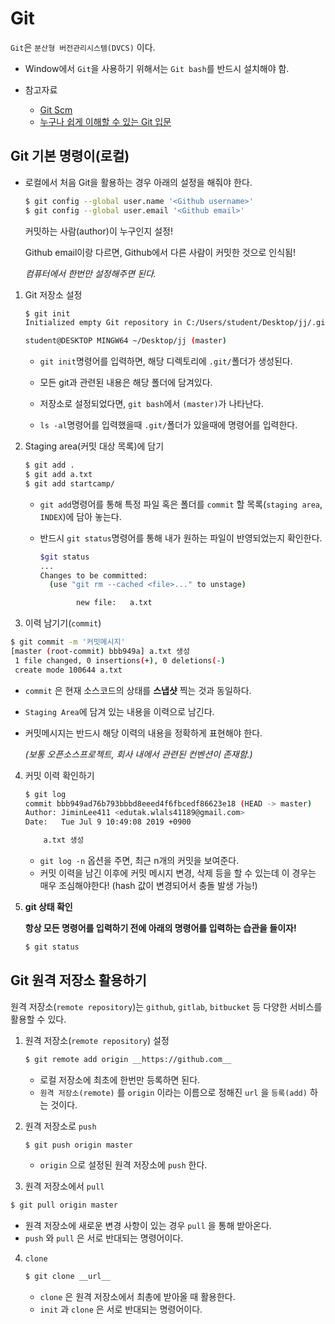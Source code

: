 # Git

`Git`은 `분산형 버전관리시스템(DVCS)` 이다.

* Window에서 `Git`을 사용하기 위해서는 `Git bash`를 반드시 설치해야 함.

* 참고자료
  * [Git Scm](https://git-scm.com/book/ko/v2)
  * [누구나 쉽게 이해할 수 있는 Git 입문](https://backlog.com/git-tutorial/kr/)

## Git 기본 명령이(로컬)

* 로컬에서 처음 Git을 활용하는 경우 아래의 설정을 해줘야 한다.

  ```bash
  $ git config --global user.name '<Github username>'
  $ git config --global user.email '<Github email>'
  ```

   커밋하는 사람(author)이 누구인지 설정!

  Github email이랑 다르면, Github에서 다른 사람이 커밋한 것으로 인식됨!

  *컴퓨터에서 한번만 설정해주면 된다.*

1. Git 저장소 설정

   ```bash
   $ git init
   Initialized empty Git repository in C:/Users/student/Desktop/jj/.git/
   
   student@DESKTOP MINGW64 ~/Desktop/jj (master)
   ```

   * `git init`명령어를 입력하면, 해당 디렉토리에 `.git/`폴더가 생성된다.

   * 모든 git과 관련된 내용은 해당 폴더에 담겨있다.

   * 저장소로 설정되었다면, `git bash`에서 `(master)`가 나타난다.

   * `ls -al`명령어를 입력했을때 `.git/`폴더가 있을때에 명령어를 입력한다.

     

2. Staging area(커밋 대상 목록)에 담기

   ```bash
   $ git add .
   $ git add a.txt
   $ git add startcamp/
   ```

   * `git add`명령어를 통해 특정 파일 혹은 폴더를 `commit` 할 목록(`staging area`, `INDEX`)에 담아 놓는다.

   * 반드시 `git status`명령어를 통해 내가 원하는  파일이 반영되었는지 확인한다.

     ```bash
     $git status
     ...
     Changes to be committed:
       (use "git rm --cached <file>..." to unstage)
     
             new file:   a.txt
     ```

     

3.  이력 남기기(`commit`)

   ```bash
   $ git commit -m '커밋메시지'
   [master (root-commit) bbb949a] a.txt 생성
    1 file changed, 0 insertions(+), 0 deletions(-)
    create mode 100644 a.txt
   ```

   * `commit` 은 현재 소스코드의 상태를 **스냅샷** 찍는 것과 동일하다.

   * `Staging Area`에 담겨 있는 내용을 이력으로 남긴다.

   * 커밋메시지는 반드시 해당 이력의 내용을 정확하게 표현해야 한다.

     *(보통 오픈소스프로젝트, 회사 내에서 관련된 컨벤션이 존재함.)*

4. 커밋 이력 확인하기

   ```bash
   $ git log
   commit bbb949ad76b793bbbd8eeed4f6fbcedf86623e18 (HEAD -> master)
   Author: JiminLee411 <edutak.wlals41189@gmail.com>
   Date:   Tue Jul 9 10:49:08 2019 +0900
   
       a.txt 생성
   ```

   * `git log -n` 옵션을 주면, 최근 n개의 커밋을 보여준다.
   * 커밋 이력을 남긴 이후에 커밋 메시지 변경, 삭제 등을 할 수 있는데 이 경우는 매우 조심해야한다! (hash 값이 변경되어서 충돌 발생 가능!)

5. **git 상태 확인**

   **항상 모든 명령어를 입력하기 전에 아래의 명령어를 입력하는 습관을 들이자!**

   ```bash
   $ git status
   ```



## Git 원격 저장소 활용하기

원격 저장소(`remote repository`)는 `github`, `gitlab`, `bitbucket` 등 다양한 서비스를 활용할 수 있다.

1. 원격 저장소(`remote repository`) 설정

   ```bash
   $ git remote add origin __https://github.com__
   ```

   * 로컬 저장소에 최초에 한번만 등록하면 된다.
   * `원격 저장소(remote)` 를 `origin` 이라는 이름으로 정해진 `url` 을 `등록(add)` 하는 것이다.

2. 원격 저장소로 `push`

   ```bash
   $ git push origin master
   ```

   * `origin` 으로 설정된 원격 저장소에 `push` 한다.

3.  원격 저장소에서 `pull`

   ```bash
   $ git pull origin master
   ```

   * 원격 저장소에 새로운 변경 사항이 있는 경우 `pull` 을 통해 받아온다.
   * `push` 와 `pull` 은 서로 반대되는 명령어이다.

4. `clone`

   ```bash
   $ git clone __url__
   ```

   * `clone` 은 원격 저장소에서 최총에 받아올 때 활용한다.
   * `init` 과 `clone` 은 서로 반대되는 명령어이다.







